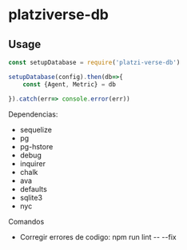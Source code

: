 # platziverse-db

## Usage

``` js
const setupDatabase = require('platzi-verse-db')

setupDatabase(config).then(db=>{
    const {Agent, Metric} = db

}).catch(err=> console.error(err))

```

Dependencias:
- sequelize
- pg
- pg-hstore
- debug
- inquirer
- chalk
- ava
- defaults
- sqlite3
- nyc

Comandos
- Corregir errores de codigo: npm run lint -- --fix
